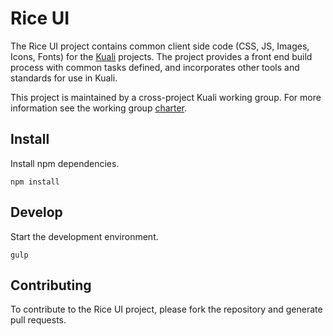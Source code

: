 # Rice UI

The Rice UI project contains common client side code (CSS, JS, Images, Icons, Fonts) for the [Kuali](http://www.kuali.org/) projects. The project provides a front end build process with common tasks defined, and incorporates other tools and standards for use in Kuali.

This project is maintained by a cross-project Kuali working group. For more information see the working group [charter](https://docs.google.com/a/kuali.org/document/d/1GCEo_pfKbgrXqe8A3XOAeEiL7hSxsbeo60lXmlX68IA/edit).

## Install

Install npm dependencies.

```
npm install
```

## Develop

Start the development environment.

```
gulp
```

## Contributing

To contribute to the Rice UI project, please fork the repository and generate pull requests.
